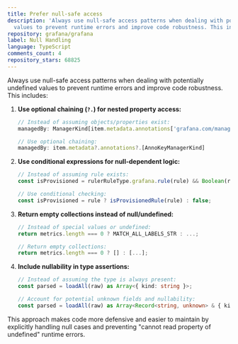 ```yaml
---
title: Prefer null-safe access
description: 'Always use null-safe access patterns when dealing with potentially undefined
  values to prevent runtime errors and improve code robustness. This includes:'
repository: grafana/grafana
label: Null Handling
language: TypeScript
comments_count: 4
repository_stars: 68825
---
```


Always use null-safe access patterns when dealing with potentially undefined values to prevent runtime errors and improve code robustness. This includes:

1. **Use optional chaining (`?.`) for nested property access:**
   ```typescript
   // Instead of assuming objects/properties exist:
   managedBy: ManagerKind[item.metadata.annotations['grafana.com/managed-by']]

   // Use optional chaining:
   managedBy: item.metadata?.annotations?.[AnnoKeyManagerKind]
   ```

2. **Use conditional expressions for null-dependent logic:**
   ```typescript
   // Instead of assuming rule exists:
   const isProvisioned = rulerRuleType.grafana.rule(rule) && Boolean(rule.grafana_alert.provenance);
   
   // Use conditional checking:
   const isProvisioned = rule ? isProvisionedRule(rule) : false;
   ```

3. **Return empty collections instead of null/undefined:**
   ```typescript
   // Instead of special values or undefined:
   return metrics.length === 0 ? MATCH_ALL_LABELS_STR : ...;
   
   // Return empty collections:
   return metrics.length === 0 ? [] : [...];
   ```

4. **Include nullability in type assertions:**
   ```typescript
   // Instead of assuming the type is always present:
   const parsed = loadAll(raw) as Array<{ kind: string }>;
   
   // Account for potential unknown fields and nullability:
   const parsed = loadAll(raw) as Array<Record<string, unknown> & { kind: string }>;
   ```

This approach makes code more defensive and easier to maintain by explicitly handling null cases and preventing "cannot read property of undefined" runtime errors.